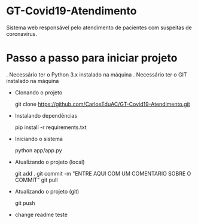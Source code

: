 # GT-Covid19-Atendimento
Sistema web responsável pelo atendimento de pacientes com suspeitas de coronavírus.

# Passo a passo para iniciar projeto
. Necessário ter o Python 3.x instalado na máquina
. Necessário ter o GIT instalado na máquina

- Clonando o projeto

    git clone https://github.com/CarlosEduAC/GT-Covid19-Atendimento.git

- Instalando dependências 

    pip install -r requirements.txt

- Iniciando o sistema

    python app/app.py

- Atualizando o projeto (local)

    git add .
    git commit -m "ENTRE AQUI COM UM COMENTARIO SOBRE O COMMIT"
    git pull

- Atualizando o projeto (git)

    git push
- change readme teste
